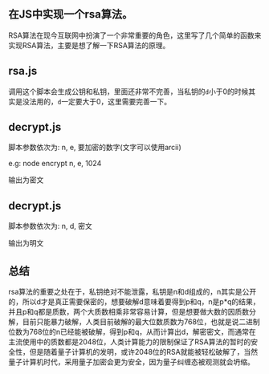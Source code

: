 ## 在JS中实现一个rsa算法。

RSA算法在现今互联网中扮演了一个非常重要的角色，这里写了几个简单的函数来实现RSA算法，主要是想了解一下RSA算法的原理。

## rsa.js

调用这个脚本会生成公钥和私钥，里面还非常不完善，当私钥的`d`小于0的时候其实是没法用的，`d`一定要大于0，这里需要完善一下。

## decrypt.js

脚本参数依次为: n, e, 要加密的数字(文字可以使用arcii)

e.g: node encrypt n, e, 1024

输出为密文

## decrypt.js

脚本参数依次为: n, d, 密文

输出为明文

## 总结

rsa算法的重要之处在于，私钥绝对不能泄露，私钥是n和d组成的，n其实是公开的，所以d才是真正需要保密的，想要破解d意味着要得到p和q，n是p*q的结果，并且p和q都是质数，两个大质数相乘非常容易计算，但是想要做大数的因质数分解，目前只能暴力破解，人类目前破解的最大位数质数为768位，也就是说二进制位数为768位的n已经能被破解，得到p和q，从而计算出d，解密密文，而通常在主流使用中的质数都是2048位，人类计算能力的限制保证了RSA算法的暂时的安全性，但是随着量子计算机的发明，或许2048位的RSA就能被轻松破解了，当然量子计算机时代，采用量子加密会更为安全，因为量子纠缠态被观测就会坍缩。
